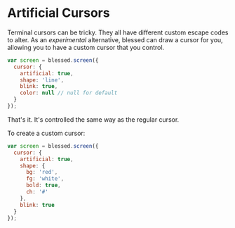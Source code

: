 # Artificial Cursors

Terminal cursors can be tricky. They all have different custom escape codes to
alter. As an _experimental_ alternative, blessed can draw a cursor for you,
allowing you to have a custom cursor that you control.

``` js
var screen = blessed.screen({
  cursor: {
    artificial: true,
    shape: 'line',
    blink: true,
    color: null // null for default
  }
});
```

That's it. It's controlled the same way as the regular cursor.

To create a custom cursor:

``` js
var screen = blessed.screen({
  cursor: {
    artificial: true,
    shape: {
      bg: 'red',
      fg: 'white',
      bold: true,
      ch: '#'
    },
    blink: true
  }
});
```
